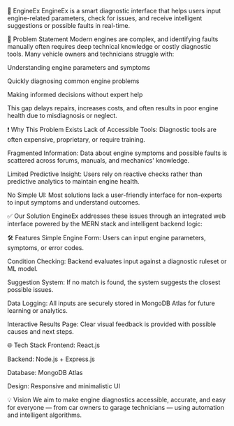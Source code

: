 🚀 EngineEx
EngineEx is a smart diagnostic interface that helps users input engine-related parameters, check for issues, and receive intelligent suggestions or possible faults in real-time.

🧩 Problem Statement
Modern engines are complex, and identifying faults manually often requires deep technical knowledge or costly diagnostic tools. Many vehicle owners and technicians struggle with:

Understanding engine parameters and symptoms

Quickly diagnosing common engine problems

Making informed decisions without expert help

This gap delays repairs, increases costs, and often results in poor engine health due to misdiagnosis or neglect.

❗ Why This Problem Exists
Lack of Accessible Tools: Diagnostic tools are often expensive, proprietary, or require training.

Fragmented Information: Data about engine symptoms and possible faults is scattered across forums, manuals, and mechanics' knowledge.

Limited Predictive Insight: Users rely on reactive checks rather than predictive analytics to maintain engine health.

No Simple UI: Most solutions lack a user-friendly interface for non-experts to input symptoms and understand outcomes.

✅ Our Solution
EngineEx addresses these issues through an integrated web interface powered by the MERN stack and intelligent backend logic:

🛠️ Features
Simple Engine Form: Users can input engine parameters, symptoms, or error codes.

Condition Checking: Backend evaluates input against a diagnostic ruleset or ML model.

Suggestion System: If no match is found, the system suggests the closest possible issues.

Data Logging: All inputs are securely stored in MongoDB Atlas for future learning or analytics.

Interactive Results Page: Clear visual feedback is provided with possible causes and next steps.

🌐 Tech Stack
Frontend: React.js

Backend: Node.js + Express.js

Database: MongoDB Atlas

Design: Responsive and minimalistic UI

💡 Vision
We aim to make engine diagnostics accessible, accurate, and easy for everyone — from car owners to garage technicians — using automation and intelligent algorithms.

